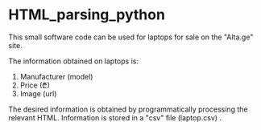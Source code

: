 # HTML_parsing_python

This small software code can be used for laptops for sale on the "Alta.ge" site.

The information obtained on laptops is:
1. Manufacturer (model)
2. Price (₾)
3. Image (url)

The desired information is obtained by programmatically processing the relevant HTML.
Information is stored in a "csv" file (laptop.csv) .
